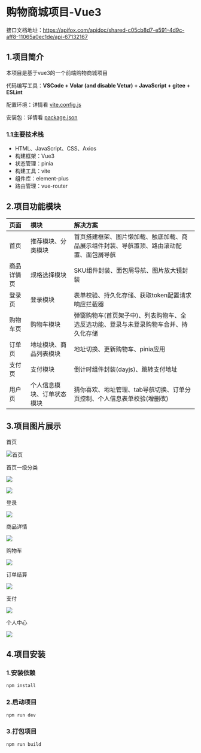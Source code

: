 # 购物商城项目-Vue3

接口文档地址：https://apifox.com/apidoc/shared-c05cb8d7-e591-4d9c-aff8-11065a0ec1de/api-67132167

## 1.项目简介

本项目是基于vue3的一个前端购物商城项目

代码编写工具：**VSCode + Volar (and disable Vetur) + JavaScript + gitee + ESLint**

配置环境：详情看 [vite.config.js](https://gitee.com/xu-junxian/vue3_shopping/blob/master/vite.config.js)

安装包：详情看 [package.json](https://gitee.com/xu-junxian/vue3_shopping/blob/master/package.json)

### 1.1主要技术栈

- HTML、JavaScript、CSS、Axios
- 构建框架：Vue3
- 状态管理：pinia
- 构建工具：vite
- 组件库：element-plus
- 路由管理：vue-router

## 2.项目功能模块

| 页面       | 模块                       | 解决方案                                                                                 |
| :--------- | :------------------------- | :--------------------------------------------------------------------------------------- |
| 首页       | 推荐模块、分类模块         | 首页搭建框架、图片懒加载、触底加载、商品展示组件封装、导航置顶、路由滚动配置、面包屑导航 |
| 商品详情页 | 规格选择模块               | SKU组件封装、面包屑导航、图片放大镜封装                                                  |
| 登录页     | 登录模块                   | 表单校验、持久化存储、获取token配置请求响应拦截器                                        |
| 购物车页   | 购物车模块                 | 弹窗购物车(首页架子中)、列表购物车、全选反选功能、登录与未登录购物车合并、持久化存储     |
| 订单页     | 地址模块、商品列表模块     | 地址切换、更新购物车、pinia应用                                                          |
| 支付页     | 支付模块                   | 倒计时组件封装(dayjs)、跳转支付地址                                                      |
| 用户页     | 个人信息模块、订单状态模块 | 猜你喜欢、地址管理、tab导航切换、订单分页控制、个人信息表单校验(增删改)                  |

## 3.项目图片展示

首页

![首页](src/assets/readmeImages/layout.png)

首页一级分类

![](src/assets/readmeImages/layout1.png)

![](src/assets/readmeImages/layout2.png)

登录

![](src/assets/readmeImages/login.png)

商品详情

![](src/assets/readmeImages/detail.png)

购物车

![](src/assets/readmeImages/cart.png)

订单结算

![](src/assets/readmeImages/checkout.png)

支付

![](src/assets/readmeImages/pay.png)

个人中心

![](src/assets/readmeImages/userOrder.png)

## 4.项目安装

### 1.安装依赖

```sh
npm install
```

### 2.启动项目

```sh
npm run dev
```

### 3.打包项目

```sh
npm run build
```
